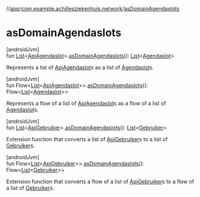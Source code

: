//[app](../../index.md)/[com.example.achillesziekenhuis.network](index.md)/[asDomainAgendaslots](as-domain-agendaslots.md)

# asDomainAgendaslots

[androidJvm]\
fun [List](https://kotlinlang.org/api/latest/jvm/stdlib/kotlin.collections/-list/index.html)&lt;[ApiAgendaslot](-api-agendaslot/index.md)&gt;.[asDomainAgendaslots](as-domain-agendaslots.md)(): [List](https://kotlinlang.org/api/latest/jvm/stdlib/kotlin.collections/-list/index.html)&lt;[Agendaslot](../com.example.achillesziekenhuis.model/-agendaslot/index.md)&gt;

Represents a list of [ApiAgendaslot](-api-agendaslot/index.md)s as a list of [Agendaslot](../com.example.achillesziekenhuis.model/-agendaslot/index.md)s.

[androidJvm]\
fun Flow&lt;[List](https://kotlinlang.org/api/latest/jvm/stdlib/kotlin.collections/-list/index.html)&lt;[ApiAgendaslot](-api-agendaslot/index.md)&gt;&gt;.[asDomainAgendaslots](as-domain-agendaslots.md)(): Flow&lt;[List](https://kotlinlang.org/api/latest/jvm/stdlib/kotlin.collections/-list/index.html)&lt;[Agendaslot](../com.example.achillesziekenhuis.model/-agendaslot/index.md)&gt;&gt;

Represents a flow of a list of [ApiAgendaslot](-api-agendaslot/index.md)s as a flow of a list of [Agendaslot](../com.example.achillesziekenhuis.model/-agendaslot/index.md)s.

[androidJvm]\
fun [List](https://kotlinlang.org/api/latest/jvm/stdlib/kotlin.collections/-list/index.html)&lt;[ApiGebruiker](-api-gebruiker/index.md)&gt;.[asDomainAgendaslots](as-domain-agendaslots.md)(): [List](https://kotlinlang.org/api/latest/jvm/stdlib/kotlin.collections/-list/index.html)&lt;[Gebruiker](../com.example.achillesziekenhuis.model/-gebruiker/index.md)&gt;

Extension function that converts a list of [ApiGebruiker](-api-gebruiker/index.md)s to a list of [Gebruiker](../com.example.achillesziekenhuis.model/-gebruiker/index.md)s.

[androidJvm]\
fun Flow&lt;[List](https://kotlinlang.org/api/latest/jvm/stdlib/kotlin.collections/-list/index.html)&lt;[ApiGebruiker](-api-gebruiker/index.md)&gt;&gt;.[asDomainAgendaslots](as-domain-agendaslots.md)(): Flow&lt;[List](https://kotlinlang.org/api/latest/jvm/stdlib/kotlin.collections/-list/index.html)&lt;[Gebruiker](../com.example.achillesziekenhuis.model/-gebruiker/index.md)&gt;&gt;

Extension function that converts a flow of a list of [ApiGebruiker](-api-gebruiker/index.md)s to a flow of a list of [Gebruiker](../com.example.achillesziekenhuis.model/-gebruiker/index.md)s.
